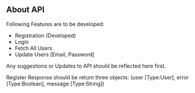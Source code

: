 ## About API

Following Features are to be developed:

- Registration (Developed)
- Login
- Fetch All Users
- Update Users [Email, Password]

Any suggestions or Updates to API should be reflected here first.

Register Response should be return three objects: (user [Type:User], error [Type:Boolean], message [Type:String])

